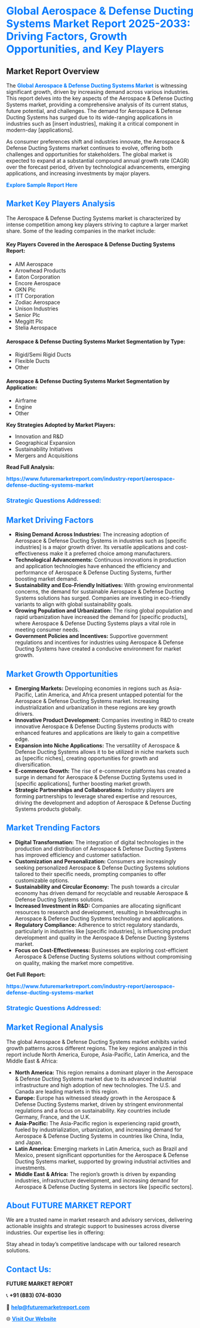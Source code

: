 <h1 style="color: #007BFF;">Global Aerospace & Defense Ducting Systems Market Report 2025-2033: Driving Factors, Growth Opportunities, and Key Players</h1>

<section id="overview">
<h2>Market Report Overview</h2>
<p>The <a href="https://www.futuremarketreport.com/industry-report/aerospace-defense-ducting-systems-market" style="color: #007BFF; text-decoration: none;"><strong>Global Aerospace & Defense Ducting Systems Market</strong></a> is witnessing significant growth, driven by increasing demand across various industries. This report delves into the key aspects of the Aerospace & Defense Ducting Systems market, providing a comprehensive analysis of its current status, future potential, and challenges. The demand for Aerospace & Defense Ducting Systems has surged due to its wide-ranging applications in industries such as [insert industries], making it a critical component in modern-day [applications].</p>
<p>As consumer preferences shift and industries innovate, the Aerospace & Defense Ducting Systems market continues to evolve, offering both challenges and opportunities for stakeholders. The global market is expected to expand at a substantial compound annual growth rate (CAGR) over the forecast period, driven by technological advancements, emerging applications, and increasing investments by major players.</p>
</section>

<section id="overview">
<p><a href="https://www.futuremarketreport.com/request-sample/reportId=89416" style="color: #007BFF; text-decoration: none;"><strong>Explore Sample Report Here</strong></a></p>
</section>

<section id="key-players">
<h2 style="color: #007BFF;">Market Key Players Analysis</h2>
<p>The Aerospace & Defense Ducting Systems market is characterized by intense competition among key players striving to capture a larger market share. Some of the leading companies in the market include:</p>
<h4>Key Players Covered in the Aerospace & Defense Ducting Systems Report:</h4>
<ul><li>AIM Aerospace</li><li>Arrowhead Products</li><li>Eaton Corporation</li><li>Encore Aerospace</li><li>GKN Plc</li><li>ITT Corporation</li><li>Zodiac Aerospace</li><li>Unison Industries</li><li>Senior Plc</li><li>Meggitt Plc</li><li>Stelia Aerospace</li></ul>
<h4>Aerospace & Defense Ducting Systems Market Segmentation by Type:</h4>
<ul><li>Rigid/Semi Rigid Ducts</li><li>Flexible Ducts</li><li>Other</li></ul>

<h4>Aerospace & Defense Ducting Systems Market Segmentation by Application:</h4>
<ul><li>Airframe</li><li>Engine</li><li>Other</li></ul>
<p><strong>Key Strategies Adopted by Market Players:</strong></p>
<ul>
<li>Innovation and R&D</li>
<li>Geographical Expansion</li>
<li>Sustainability Initiatives</li>
<li>Mergers and Acquisitions</li>
</ul>
</section>

<section>
<p><strong>Read Full Analysis: </strong></p><a href="https://www.futuremarketreport.com/industry-report/aerospace-defense-ducting-systems-market" style="color: #007BFF; text-decoration: none;"><strong>https://www.futuremarketreport.com/industry-report/aerospace-defense-ducting-systems-market</strong></a>
<h3 style="color: #007BFF;">Strategic Questions Addressed:</h3>
</section>

<section id="driving-factors">
<h2 style="color: #007BFF;">Market Driving Factors</h2>
<ul>
<li><strong>Rising Demand Across Industries:</strong> The increasing adoption of Aerospace & Defense Ducting Systems in industries such as [specific industries] is a major growth driver. Its versatile applications and cost-effectiveness make it a preferred choice among manufacturers.</li>
<li><strong>Technological Advancements:</strong> Continuous innovations in production and application technologies have enhanced the efficiency and performance of Aerospace & Defense Ducting Systems, further boosting market demand.</li>
<li><strong>Sustainability and Eco-Friendly Initiatives:</strong> With growing environmental concerns, the demand for sustainable Aerospace & Defense Ducting Systems solutions has surged. Companies are investing in eco-friendly variants to align with global sustainability goals.</li>
<li><strong>Growing Population and Urbanization:</strong> The rising global population and rapid urbanization have increased the demand for [specific products], where Aerospace & Defense Ducting Systems plays a vital role in meeting consumer needs.</li>
<li><strong>Government Policies and Incentives:</strong> Supportive government regulations and incentives for industries using Aerospace & Defense Ducting Systems have created a conducive environment for market growth.</li>
</ul>
</section>

<section id="growth-opportunities">
<h2 style="color: #007BFF;">Market Growth Opportunities</h2>
<ul>
<li><strong>Emerging Markets:</strong> Developing economies in regions such as Asia-Pacific, Latin America, and Africa present untapped potential for the Aerospace & Defense Ducting Systems market. Increasing industrialization and urbanization in these regions are key growth drivers.</li>
<li><strong>Innovative Product Development:</strong> Companies investing in R&D to create innovative Aerospace & Defense Ducting Systems products with enhanced features and applications are likely to gain a competitive edge.</li>
<li><strong>Expansion into Niche Applications:</strong> The versatility of Aerospace & Defense Ducting Systems allows it to be utilized in niche markets such as [specific niches], creating opportunities for growth and diversification.</li>
<li><strong>E-commerce Growth:</strong> The rise of e-commerce platforms has created a surge in demand for Aerospace & Defense Ducting Systems used in [specific applications], further boosting market growth.</li>
<li><strong>Strategic Partnerships and Collaborations:</strong> Industry players are forming partnerships to leverage shared expertise and resources, driving the development and adoption of Aerospace & Defense Ducting Systems products globally.</li>
</ul>
</section>

<section id="trending-factors">
<h2 style="color: #007BFF;">Market Trending Factors</h2>
<ul>
<li><strong>Digital Transformation:</strong> The integration of digital technologies in the production and distribution of Aerospace & Defense Ducting Systems has improved efficiency and customer satisfaction.</li>
<li><strong>Customization and Personalization:</strong> Consumers are increasingly seeking personalized Aerospace & Defense Ducting Systems solutions tailored to their specific needs, prompting companies to offer customizable options.</li>
<li><strong>Sustainability and Circular Economy:</strong> The push towards a circular economy has driven demand for recyclable and reusable Aerospace & Defense Ducting Systems solutions.</li>
<li><strong>Increased Investment in R&D:</strong> Companies are allocating significant resources to research and development, resulting in breakthroughs in Aerospace & Defense Ducting Systems technology and applications.</li>
<li><strong>Regulatory Compliance:</strong> Adherence to strict regulatory standards, particularly in industries like [specific industries], is influencing product development and quality in the Aerospace & Defense Ducting Systems market.</li>
<li><strong>Focus on Cost-Effectiveness:</strong> Businesses are exploring cost-efficient Aerospace & Defense Ducting Systems solutions without compromising on quality, making the market more competitive.</li>
</ul>
</section>

<section>
<p><strong>Get Full Report: </strong></p><a href="https://www.futuremarketreport.com/industry-report/aerospace-defense-ducting-systems-market" style="color: #007BFF; text-decoration: none;"><strong>https://www.futuremarketreport.com/industry-report/aerospace-defense-ducting-systems-market</strong></a>
<h3 style="color: #007BFF;">Strategic Questions Addressed:</h3>
</section>


<section id="regional-analysis">
<h2 style="color: #007BFF;">Market Regional Analysis</h2>
<p>The global Aerospace & Defense Ducting Systems market exhibits varied growth patterns across different regions. The key regions analyzed in this report include North America, Europe, Asia-Pacific, Latin America, and the Middle East & Africa:</p>
<ul>
<li><strong>North America:</strong> This region remains a dominant player in the Aerospace & Defense Ducting Systems market due to its advanced industrial infrastructure and high adoption of new technologies. The U.S. and Canada are leading markets in this region.</li>
<li><strong>Europe:</strong> Europe has witnessed steady growth in the Aerospace & Defense Ducting Systems market, driven by stringent environmental regulations and a focus on sustainability. Key countries include Germany, France, and the U.K.</li>
<li><strong>Asia-Pacific:</strong> The Asia-Pacific region is experiencing rapid growth, fueled by industrialization, urbanization, and increasing demand for Aerospace & Defense Ducting Systems in countries like China, India, and Japan.</li>
<li><strong>Latin America:</strong> Emerging markets in Latin America, such as Brazil and Mexico, present significant opportunities for the Aerospace & Defense Ducting Systems market, supported by growing industrial activities and investments.</li>
<li><strong>Middle East & Africa:</strong> The region’s growth is driven by expanding industries, infrastructure development, and increasing demand for Aerospace & Defense Ducting Systems in sectors like [specific sectors].</li>
</ul>
</section>

<footer>
<h2 style="color: #007BFF;">About FUTURE MARKET REPORT</h2>
<p>We are a trusted name in market research and advisory services, delivering actionable insights and strategic support to businesses across diverse industries. Our expertise lies in offering:</p>

<p>Stay ahead in today’s competitive landscape with our tailored research solutions.</p>

<h2 style="color: #007BFF;">Contact Us:</h2>
<p><strong>FUTURE MARKET REPORT</strong></p>
<p>📞 <strong>+91 (883) 074-8030</strong></p>
<p>📧 <strong><a href="mailto:help@futuremarketreport.com" style="color: #007BFF;">help@futuremarketreport.com</a></strong></p>
<p>🌐 <strong><a href="https://www.futuremarketreport.com/" style="color: #007BFF;">Visit Our Website</a></strong></p>
</footer>